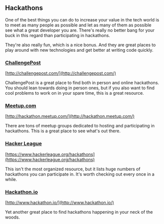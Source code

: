 ## Hackathons

One of the best things you can do to increase your value in the tech world is to meet as many people as possible and let as many of them as possible see what a great developer you are. There's really no better bang for your buck in this regard than participating in hackathons.

They're also really fun, which is a nice bonus. And they are great places to play around with new technologies and get better at writing code quickly.

### [ChallengePost](http://challengepost.com/)

[http://challengepost.com/](http://challengepost.com/)

ChallengePost is a great place to find both in person and online hackathons. You should lean towards doing in person ones, but if you also want to find cool problems to work on in your spare time, this is a great resource.

### [Meetup.com](http://hackathon.meetup.com/)

[http://hackathon.meetup.com/](http://hackathon.meetup.com/)

There are tons of meetup groups dedicated to hosting and participating in hackathons. This is a great place to see what's out there.

### [Hacker League](https://www.hackerleague.org/hackathons)

[https://www.hackerleague.org/hackathons](https://www.hackerleague.org/hackathons)

This isn't the most organized resource, but it lists huge numbers of hackathons you can participate in. It's worth checking out every once in a while.

### [Hackathon.io](http://www.hackathon.io/)

[http://www.hackathon.io/](http://www.hackathon.io/)

Yet another great place to find hackathons happening in your neck of the woods.